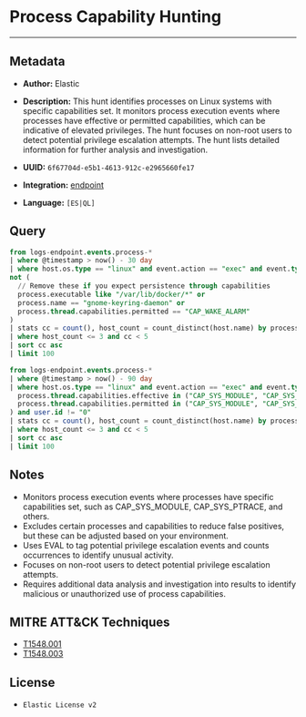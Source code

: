 # Process Capability Hunting

---

## Metadata

- **Author:** Elastic
- **Description:** This hunt identifies processes on Linux systems with specific capabilities set. It monitors process execution events where processes have effective or permitted capabilities, which can be indicative of elevated privileges. The hunt focuses on non-root users to detect potential privilege escalation attempts. The hunt lists detailed information for further analysis and investigation.

- **UUID:** `6f67704d-e5b1-4613-912c-e2965660fe17`
- **Integration:** [endpoint](https://docs.elastic.co/integrations/endpoint)
- **Language:** `[ES|QL]`

## Query

```sql
from logs-endpoint.events.process-*
| where @timestamp > now() - 30 day
| where host.os.type == "linux" and event.action == "exec" and event.type == "start" and (process.thread.capabilities.effective is not null or process.thread.capabilities.permitted is not null) and user.id != "0" and
not (
  // Remove these if you expect persistence through capabilities
  process.executable like "/var/lib/docker/*" or
  process.name == "gnome-keyring-daemon" or
  process.thread.capabilities.permitted == "CAP_WAKE_ALARM"
)
| stats cc = count(), host_count = count_distinct(host.name) by process.parent.executable, process.executable, process.command_line, process.thread.capabilities.effective, process.thread.capabilities.permitted, user.id
| where host_count <= 3 and cc < 5
| sort cc asc
| limit 100
```

```sql
from logs-endpoint.events.process-*
| where @timestamp > now() - 90 day
| where host.os.type == "linux" and event.action == "exec" and event.type == "start" and (
  process.thread.capabilities.effective in ("CAP_SYS_MODULE", "CAP_SYS_PTRACE", "CAP_DAC_OVERRIDE", "CAP_DAC_READ_SEARCH", "CAP_SETUID", "CAP_SETGID", "CAP_SYS_ADMIN") or
  process.thread.capabilities.permitted in ("CAP_SYS_MODULE", "CAP_SYS_PTRACE", "CAP_DAC_OVERRIDE", "CAP_DAC_READ_SEARCH", "CAP_SETUID", "CAP_SETGID", "CAP_SYS_ADMIN")
) and user.id != "0"
| stats cc = count(), host_count = count_distinct(host.name) by process.parent.executable, process.executable, process.command_line, process.thread.capabilities.effective, process.thread.capabilities.permitted, user.id
| where host_count <= 3 and cc < 5
| sort cc asc
| limit 100
```

## Notes

- Monitors process execution events where processes have specific capabilities set, such as CAP_SYS_MODULE, CAP_SYS_PTRACE, and others.
- Excludes certain processes and capabilities to reduce false positives, but these can be adjusted based on your environment.
- Uses EVAL to tag potential privilege escalation events and counts occurrences to identify unusual activity.
- Focuses on non-root users to detect potential privilege escalation attempts.
- Requires additional data analysis and investigation into results to identify malicious or unauthorized use of process capabilities.
## MITRE ATT&CK Techniques

- [T1548.001](https://attack.mitre.org/techniques/T1548/001)
- [T1548.003](https://attack.mitre.org/techniques/T1548/003)

## License

- `Elastic License v2`
